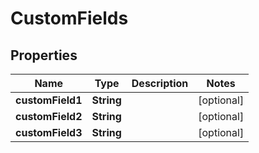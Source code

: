 

# CustomFields


## Properties

| Name | Type | Description | Notes |
|------------ | ------------- | ------------- | -------------|
|**customField1** | **String** |  |  [optional] |
|**customField2** | **String** |  |  [optional] |
|**customField3** | **String** |  |  [optional] |



